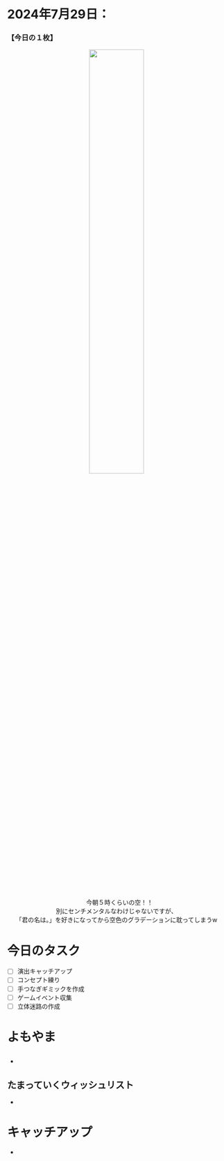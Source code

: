# 2024年7月29日：
### 【今日の１枚】<br>
<p align="center">
  <img src="https://github.com/user-attachments/assets/7615dd3c-8d8c-43c7-92ea-13a0fa35bb43" width = 50%><br>
 　今朝５時くらいの空！！<br>
   別にセンチメンタルなわけじゃないですが、<br>
  「君の名は。」を好きになってから空色のグラデーションに耽ってしまうw<br>
</p>

# 今日のタスク
- [ ] 演出キャッチアップ
- [ ] コンセプト練り
- [ ] 手つなぎギミックを作成
- [ ] ゲームイベント収集
- [ ] 立体迷路の作成

# よもやま
## 
- 

## たまっていくウィッシュリスト
- 
# キャッチアップ
- 
